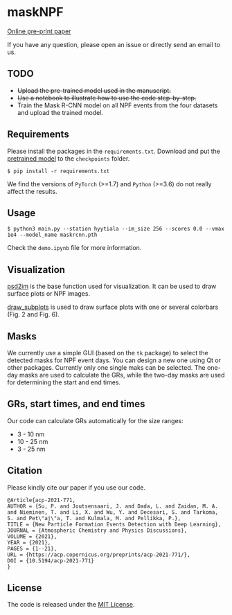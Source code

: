 # maskNPF

[Online pre-print paper](https://acp.copernicus.org/preprints/acp-2021-771/)

If you have any question, please open an issue or directly send an email to us.


## TODO
- ~~Upload the pre-trained model used in the manuscript.~~
- ~~Use a notebook to illustrate how to use the code step-by-step.~~
- Train the Mask R-CNN model on all NPF events from the four datasets and upload the trained model.

## Requirements
Please install the packages in the `requirements.txt`.
Download and put the [pretrained model](https://github.com/cvvsu/maskNPF/releases/download/v0.0/maskrcnn.pth) to the `checkpoints` folder. 

```
$ pip install -r requirements.txt
```
We find the versions of `PyTorch` (>=1.7) and `Python` (>=3.6) do not really affect the results. 

## Usage

```
$ python3 main.py --station hyytiala --im_size 256 --scores 0.0 --vmax 1e4 --model_name maskrcnn.pth
```

Check the `demo.ipynb` file for more information.


## Visualization 

[psd2im](https://github.com/cvvsu/maskNPF/blob/a9fba694765864962c8de1e3e7336c4d9dbb30d2/utils/utils.py#L18) is the base function used for visualization. It can be used to draw surface plots or NPF images.

[draw_subplots](https://github.com/cvvsu/maskNPF/blob/a9fba694765864962c8de1e3e7336c4d9dbb30d2/utils/utils.py#L148) is used to draw surface plots with one or several colorbars (Fig. 2 and Fig. 6).


## Masks

We currently use a simple GUI (based on the `tk` package) to select the detected masks for NPF event days. You can design a new one using Qt or other packages. Currently only one single maks can be selected. The one-day masks are used to calculate the GRs, while the two-day masks are used for determining the start and end times.

## GRs, start times, and end times

Our code can calculate GRs automatically for the size ranges: 
- 3 - 10 nm
- 10 - 25 nm
- 3 - 25 nm


## Citation
Please kindly cite our paper if you use our code.

```
@Article{acp-2021-771,
AUTHOR = {Su, P. and Joutsensaari, J. and Dada, L. and Zaidan, M. A. and Nieminen, T. and Li, X. and Wu, Y. and Decesari, S. and Tarkoma, S. and Pet\"aj\"a, T. and Kulmala, M. and Pellikka, P.},
TITLE = {New Particle Formation Events Detection with Deep Learning},
JOURNAL = {Atmospheric Chemistry and Physics Discussions},
VOLUME = {2021},
YEAR = {2021},
PAGES = {1--21},
URL = {https://acp.copernicus.org/preprints/acp-2021-771/},
DOI = {10.5194/acp-2021-771}
}
```

## License

The code is released under the [MIT License](https://github.com/cvvsu/maskNPF/blob/main/LICENSE). 
